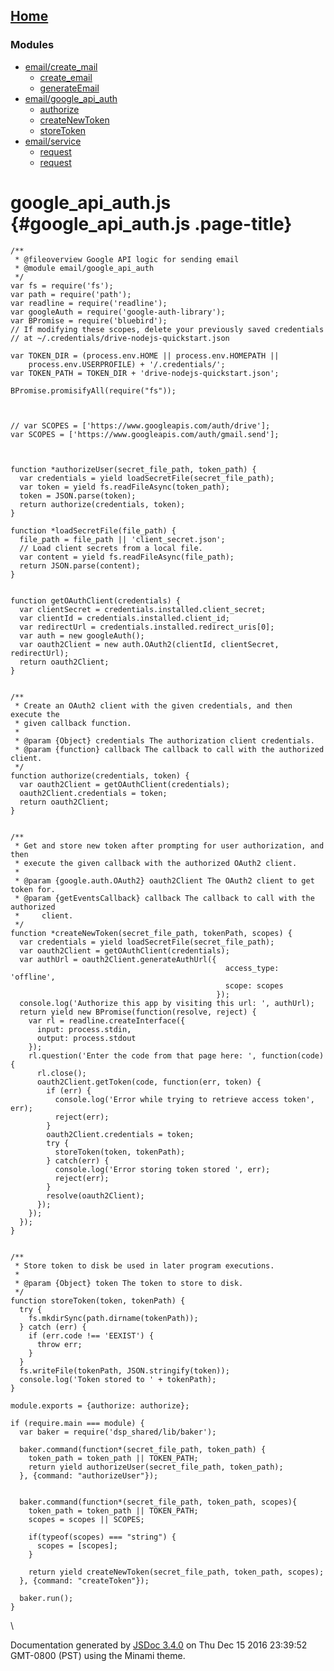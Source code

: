 <div class="navicon">

</div>

[Home](index.md)
------------------

### Modules

-   [email/create\_mail](module-email_create_mail.md)
    -   [create\_email](module-email_create_mail.md#~create_email)
    -   [generateEmail](module-email_create_mail.md#~generateEmail)
-   [email/google\_api\_auth](module-email_google_api_auth.md)
    -   [authorize](module-email_google_api_auth.md#~authorize)
    -   [createNewToken](module-email_google_api_auth.md#~createNewToken)
    -   [storeToken](module-email_google_api_auth.md#~storeToken)
-   [email/service](module-email_service.md)
    -   [request](module-email_service.md#~request)
    -   [request](module-email_service.md#~request)

<div id="main">

google\_api\_auth.js {#google_api_auth.js .page-title}
====================

<div class="section">

``` {.prettyprint .source .linenums}
/**
 * @fileoverview Google API logic for sending email
 * @module email/google_api_auth 
 */
var fs = require('fs');
var path = require('path');
var readline = require('readline');
var googleAuth = require('google-auth-library');
var BPromise = require('bluebird');
// If modifying these scopes, delete your previously saved credentials
// at ~/.credentials/drive-nodejs-quickstart.json

var TOKEN_DIR = (process.env.HOME || process.env.HOMEPATH ||
    process.env.USERPROFILE) + '/.credentials/';
var TOKEN_PATH = TOKEN_DIR + 'drive-nodejs-quickstart.json';

BPromise.promisifyAll(require("fs"));



// var SCOPES = ['https://www.googleapis.com/auth/drive'];
var SCOPES = ['https://www.googleapis.com/auth/gmail.send'];



function *authorizeUser(secret_file_path, token_path) {
  var credentials = yield loadSecretFile(secret_file_path);
  var token = yield fs.readFileAsync(token_path);    
  token = JSON.parse(token);
  return authorize(credentials, token);    
}

function *loadSecretFile(file_path) {
  file_path = file_path || 'client_secret.json';
  // Load client secrets from a local file.
  var content = yield fs.readFileAsync(file_path);  
  return JSON.parse(content);
}


function getOAuthClient(credentials) {
  var clientSecret = credentials.installed.client_secret;
  var clientId = credentials.installed.client_id;
  var redirectUrl = credentials.installed.redirect_uris[0];
  var auth = new googleAuth();
  var oauth2Client = new auth.OAuth2(clientId, clientSecret, redirectUrl);
  return oauth2Client;
}


/**
 * Create an OAuth2 client with the given credentials, and then execute the
 * given callback function.
 *
 * @param {Object} credentials The authorization client credentials.
 * @param {function} callback The callback to call with the authorized client.
 */
function authorize(credentials, token) {
  var oauth2Client = getOAuthClient(credentials);
  oauth2Client.credentials = token;
  return oauth2Client;  
}


/**
 * Get and store new token after prompting for user authorization, and then
 * execute the given callback with the authorized OAuth2 client.
 *
 * @param {google.auth.OAuth2} oauth2Client The OAuth2 client to get token for.
 * @param {getEventsCallback} callback The callback to call with the authorized
 *     client.
 */
function *createNewToken(secret_file_path, tokenPath, scopes) {
  var credentials = yield loadSecretFile(secret_file_path);
  var oauth2Client = getOAuthClient(credentials);
  var authUrl = oauth2Client.generateAuthUrl({
                                                access_type: 'offline',
                                                scope: scopes
                                              });
  console.log('Authorize this app by visiting this url: ', authUrl);
  return yield new BPromise(function(resolve, reject) {
    var rl = readline.createInterface({
      input: process.stdin,
      output: process.stdout
    });
    rl.question('Enter the code from that page here: ', function(code) {
      rl.close();
      oauth2Client.getToken(code, function(err, token) {
        if (err) {
          console.log('Error while trying to retrieve access token', err);
          reject(err);
        }
        oauth2Client.credentials = token;
        try {
          storeToken(token, tokenPath);
        } catch(err) {
          console.log('Error storing token stored ', err);
          reject(err);
        }
        resolve(oauth2Client);
      });
    });    
  });
}


/**
 * Store token to disk be used in later program executions.
 *
 * @param {Object} token The token to store to disk.
 */
function storeToken(token, tokenPath) {
  try {
    fs.mkdirSync(path.dirname(tokenPath));
  } catch (err) {
    if (err.code !== 'EEXIST') {
      throw err;
    }
  }
  fs.writeFile(tokenPath, JSON.stringify(token));
  console.log('Token stored to ' + tokenPath);
}

module.exports = {authorize: authorize};

if (require.main === module) {
  var baker = require('dsp_shared/lib/baker');
  
  baker.command(function*(secret_file_path, token_path) {
    token_path = token_path || TOKEN_PATH;
    return yield authorizeUser(secret_file_path, token_path);
  }, {command: "authorizeUser"});
  
  
  baker.command(function*(secret_file_path, token_path, scopes){
    token_path = token_path || TOKEN_PATH;
    scopes = scopes || SCOPES;
    
    if(typeof(scopes) === "string") {
      scopes = [scopes];
    }
    
    return yield createNewToken(secret_file_path, token_path, scopes);
  }, {command: "createToken"});
  
  baker.run();
}
```

</div>

</div>

\

Documentation generated by [JSDoc
3.4.0](https://github.com/jsdoc3/jsdoc) on Thu Dec 15 2016 23:39:52
GMT-0800 (PST) using the Minami theme.
